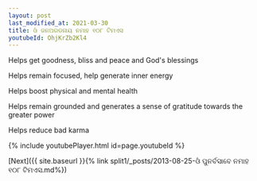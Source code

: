 ```yaml
---
layout: post
last_modified_at: 2021-03-30
title: ଓଁ ଜନଅରଡନାୟ ନମାହ ୧୦୮ ଟିମଏସ
youtubeId: OhjKrZb2Kl4
---
```

 
 
Helps get goodness, bliss and peace and God's blessings
 
Helps remain focused, help generate inner energy 
 
Helps boost physical and mental health 
 
Helps remain grounded and generates a sense of gratitude towards the greater power 
 
Helps reduce bad karma
 
 
 
 


{% include youtubePlayer.html id=page.youtubeId %}
 
[Next]({{ site.baseurl }}{% link  split1/_posts/2013-08-25-ଓଁ ପୁନର୍ବସାବେ ନମାହ ୧୦୮ ଟିମଏସ.md%})
 
